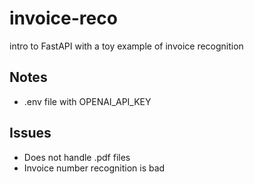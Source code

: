 # invoice-reco
intro to FastAPI with a toy example of invoice recognition

## Notes

* .env file with OPENAI_API_KEY

## Issues

* Does not handle .pdf files
* Invoice number recognition is bad

